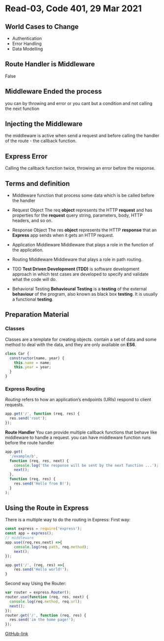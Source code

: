 # Read-03, Code 401, 29 Mar 2021

## World Cases to Change

- Authentication
- Error Handling
- Data Modelling

## Route Handler is Middleware

False

## Middleware Ended the process

you can by throwing and error or you cant but a condition and not calling the next function

## Injecting the Middleware

the middleware is active when send a request and before calling the handler of the route - the callback function.

## Express Error

Calling the callback function twice, throwing an error before the response.

## Terms and definition

- Middleware
  function that process some data which is be called before the handler

- Request Object
  The req **object** represents the HTTP **request** and has properties for the **request** query string, parameters, body, HTTP headers, and so on.

- Response Object
  The res **object** represents the HTTP **response** that an **Express** app sends when it gets an HTTP request.
- Application Middleware
  Middleware that plays a role in the function of the application.

- Routing Middleware
  Middleware that plays a role in path routing.

- TDD
  **Test Driven Development (TDD)** is software development approach in which test cases are developed to specify and validate what the code will do.

- Behavioral Testing
  **Behavioural Testing** is a **testing** of the external **behaviour** of the program, also known as black box **testing**. It is usually a functional **testing**.

## Preparation Material

### Classes

Classes are a template for creating objects. contain a set of data and some method to deal with the data, and they are only available on **ES6**.

```javascript
class Car {
  constructor(name, year) {
    this.name = name;
    this.year = year;
  }
}
```

### Express Routing

_Routing_ refers to how an application’s endpoints (URIs) respond to client requests.

```javascript
app.get('/', function (req, res) {
  res.send('root');
});
```

**Route Handler**
You can provide multiple callback functions that behave like middleware to handle a request.
you can have middleware function runs before the route handler

```javascript
app.get(
  '/example/b',
  function (req, res, next) {
    console.log('the response will be sent by the next function ...');
    next();
  },
  function (req, res) {
    res.send('Hello from B!');
  }
);
```

## Using the Route in Express

There is a multiple way to do the routing in Express:
First way:

```javascript
const express = require('express');
const app = express();
// middleware
app.use((req,res,next) =>{
	console.log(req.path, req.method);
	next();
});

app.get('/', (req, res) =>{
	res.send('Hello world!');
}
```

Second way Using the Router:

```javascript
var router = express.Router();
router.use(function (req, res, next) {
  console.log(req.method, req.url);
  next();
});
router.get('/', function (req, res) {
  res.send('im the home page!');
});
```

[GitHub-link](https://omar-tarawneh.github.io/reading-notes/reading-notes-code401/read-03)
